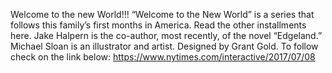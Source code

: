 Welcome to the new World!!!
“Welcome to the New World” is a series that follows this family’s first 
months in America.
 Read the other installments here.
Jake Halpern is the co-author, most recently, of the novel “Edgeland.” 
Michael Sloan is an illustrator and artist. 
Designed by Grant Gold. 
To follow check on the link below:
https://www.nytimes.com/interactive/2017/07/08

